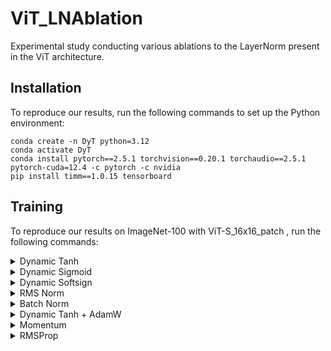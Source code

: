 # ViT_LNAblation

Experimental study conducting various ablations to the LayerNorm present in the ViT architecture.

## Installation
To reproduce our results, run the following commands to set up the Python environment:
```
conda create -n DyT python=3.12
conda activate DyT
conda install pytorch==2.5.1 torchvision==0.20.1 torchaudio==2.5.1 pytorch-cuda=12.4 -c pytorch -c nvidia
pip install timm==1.0.15 tensorboard
```

## Training

To reproduce our results on ImageNet-100 with ViT-S_16x16_patch , run the following commands: 

<details>
<summary>
Dynamic Tanh
</summary>
    
```
sudo python main.py --data_set IMNET --data_path /teamspace/studios/this_studio/dataset/imagenet-100 --enable_wandb true --project v
it_dys_adamw --dynamic_tanh true --batch_size 128 --model vit_small_patch16_224
```
</details>

<details>
<summary>
Dynamic Sigmoid
</summary>
    
```
sudo python main.py --data_set IMNET --data_path /teamspace/studios/this_studio/dataset/imagenet-100 --enable_wandb true --project v
it_dys_adamw --dynamic_sigmoid true --batch_size 128 --model vit_small_patch16_224
```
</details>
<details>
<summary>
Dynamic Softsign
</summary>
    
```
sudo python main.py --data_set IMNET --data_path /teamspace/studios/this_studio/dataset/imagenet-100 --enable_wandb true --project v
it_dys_adamw --dynamic_softsign true --batch_size 128 --model vit_small_patch16_224
```
</details>
<details>
<summary>
RMS Norm
</summary>
    
```
sudo python main.py --data_set IMNET --data_path /teamspace/studios/this_studio/dataset/imagenet-100 --enable_wandb true --project v
it_dys_adamw --rms_norm true --batch_size 128 --model vit_small_patch16_224
```
</details>

<details>
<summary>
Batch Norm
</summary>
    
```
sudo python main.py --data_set IMNET --data_path /teamspace/studios/this_studio/dataset/imagenet-100 --enable_wandb true --project v
it_dys_adamw --dynamic_softsign true --batch_size 128 --model vit_small_patch16_224
```
</details>

<details>
<summary>
Dynamic Tanh + AdamW
</summary>
    
```
sudo python main.py --data_set IMNET --data_path /teamspace/studios/this_studio/dataset/imagenet-100 --enable_wandb true --project v
it_dys_adamw --dynamic_tanh true --batch_size 128 --model vit_small_patch16_224
```
</details>

<details>
<summary>
Momentum
</summary>
    
```
sudo python main.py --data_set IMNET --data_path /teamspace/studios/this_studio/dataset/imagenet-100 --enable_wandb true --project v
it_dys_adamw --dynamic_tanh true --batch_size 128 --model vit_small_patch16_224 --opt momentum
```
</details>

<details>
<summary>
RMSProp
</summary>
    
```
sudo python main.py --data_set IMNET --data_path /teamspace/studios/this_studio/dataset/imagenet-100 --enable_wandb true --project v
it_dys_adamw --dynamic_tanh true --batch_size 128 --model vit_small_patch16_224 --opt rmsprop
```
</details>
